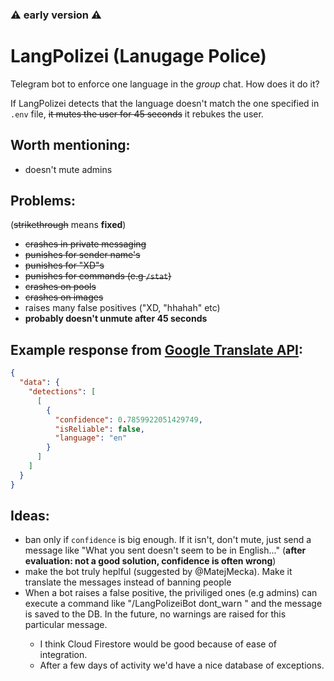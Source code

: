 ### ⚠️ early version ⚠️

# LangPolizei (Lanugage Police)

Telegram bot to enforce one language in the _group_ chat. How does it do it?

If LangPolizei detects that the language doesn't match the one specified in `.env` file, ~~it mutes the user for 45 seconds~~ it rebukes the user.

## Worth mentioning:

- doesn't mute admins

## Problems:

(~~strikethrough~~ means **fixed**)

- ~~crashes in private messaging~~
- ~~punishes for sender name's~~
- ~~punishes for "XD"s~~
- ~~punishes for commands (e.g `/stat`)~~
- ~~crashes on pools~~
- ~~crashes on images~~
- raises many false positives ("XD, "hhahah" etc)
- **probably doesn't unmute after 45 seconds**

## Example response from [Google Translate API](https://translation.googleapis.com/language/translate/v2/detect):

```json
{
  "data": {
    "detections": [
      [
        {
          "confidence": 0.7859922051429749,
          "isReliable": false,
          "language": "en"
        }
      ]
    ]
  }
}
```

## Ideas:

- ban only if `confidence` is big enough. If it isn't, don't mute, just send a message
  like "What you sent doesn't seem to be in English..." (**after evaluation: not a good solution,
  confidence is often wrong**)
- make the bot truly heplful (suggested by @MatejMecka). Make it translate the messages
  instead of banning people
- When a bot raises a false positive, the priviliged ones (e.g admins) can execute a command like "/LangPolizeiBot dont_warn <word>" and the message is saved to the DB. In the future, no warnings are raised for this particular message.
  - I think Cloud Firestore would be good because of ease of integration.
  - After a few days of activity we'd have a nice database of exceptions.
